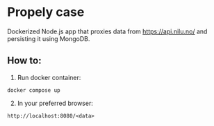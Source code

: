 # Propely case

Dockerized Node.js app that proxies data from https://api.nilu.no/ and persisting it using MongoDB.

## How to:

1. Run docker container:

```
docker compose up
```

2. In your preferred browser:

```
http://localhost:8080/<data>
```
